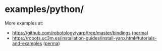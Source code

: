 # examples/python/

More examples at:
- https://github.com/robotology/yarp/tree/master/bindings ([perma](https://github.com/robotology/yarp/tree/fcbd455603e13a5ddc439f9d4592bf000b8dcdff/bindings))
- https://robots.uc3m.es/installation-guides/install-yarp.html#tutorials-and-examples ([perma](https://github.com/roboticslab-uc3m/installation-guides/blob/f8cf1badf72f0bb44343abb802627fa8455fbff9/install-yarp.md#tutorials-and-examples))
